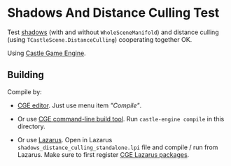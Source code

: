 # Shadows And Distance Culling Test

Test [shadows](https://castle-engine.io/shadow_volumes) (with and without `WholeSceneManifold`) and distance culling (using `TCastleScene.DistanceCulling`) cooperating together OK.

Using [Castle Game Engine](https://castle-engine.io/).

## Building

Compile by:

- [CGE editor](https://castle-engine.io/manual_editor.php). Just use menu item _"Compile"_.

- Or use [CGE command-line build tool](https://castle-engine.io/build_tool). Run `castle-engine compile` in this directory.

- Or use [Lazarus](https://www.lazarus-ide.org/). Open in Lazarus `shadows_distance_culling_standalone.lpi` file and compile / run from Lazarus. Make sure to first register [CGE Lazarus packages](https://castle-engine.io/documentation.php).
